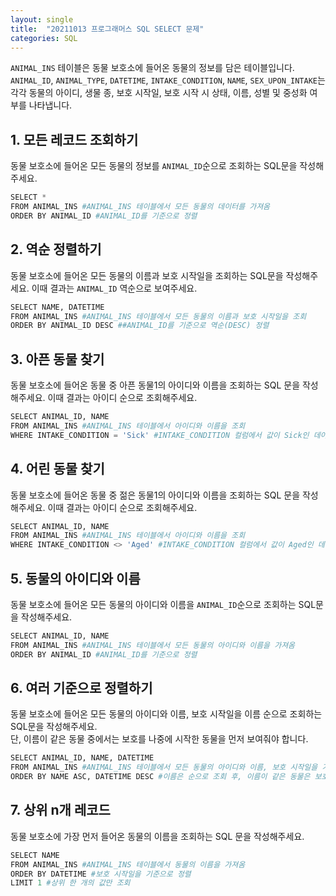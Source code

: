 ```yaml
---
layout: single
title:  "20211013 프로그래머스 SQL SELECT 문제"
categories: SQL
---
```



`ANIMAL_INS` 테이블은 동물 보호소에 들어온 동물의 정보를 담은 테이블입니다. `ANIMAL_ID`, `ANIMAL_TYPE`, `DATETIME`, `INTAKE_CONDITION`, `NAME`, `SEX_UPON_INTAKE`는 각각 동물의 아이디, 생물 종, 보호 시작일, 보호 시작 시 상태, 이름, 성별 및 중성화 여부를 나타냅니다.

## 1. 모든 레코드 조회하기

동물 보호소에 들어온 모든 동물의 정보를 `ANIMAL_ID`순으로 조회하는 SQL문을 작성해주세요.

```python
SELECT * 
FROM ANIMAL_INS #ANIMAL_INS 테이블에서 모든 동물의 데이터를 가져옴
ORDER BY ANIMAL_ID #ANIMAL_ID를 기준으로 정렬
```


## 2. 역순 정렬하기

동물 보호소에 들어온 모든 동물의 이름과 보호 시작일을 조회하는 SQL문을 작성해주세요. 이때 결과는 `ANIMAL_ID` 역순으로 보여주세요.


```python
SELECT NAME, DATETIME 
FROM ANIMAL_INS #ANIMAL_INS 테이블에서 모든 동물의 이름과 보호 시작일을 조회
ORDER BY ANIMAL_ID DESC ##ANIMAL_ID를 기준으로 역순(DESC) 정렬
```

## 3. 아픈 동물 찾기

동물 보호소에 들어온 동물 중 아픈 동물1의 아이디와 이름을 조회하는 SQL 문을 작성해주세요. 이때 결과는 아이디 순으로 조회해주세요.


```python
SELECT ANIMAL_ID, NAME 
FROM ANIMAL_INS #ANIMAL_INS 테이블에서 아이디와 이름을 조회
WHERE INTAKE_CONDITION = 'Sick' #INTAKE_CONDITION 컬럼에서 값이 Sick인 데이터를 조회
```

## 4. 어린 동물 찾기

동물 보호소에 들어온 동물 중 젊은 동물1의 아이디와 이름을 조회하는 SQL 문을 작성해주세요. 이때 결과는 아이디 순으로 조회해주세요.


```python
SELECT ANIMAL_ID, NAME 
FROM ANIMAL_INS #ANIMAL_INS 테이블에서 아이디와 이름을 조회
WHERE INTAKE_CONDITION <> 'Aged' #INTAKE_CONDITION 컬럼에서 값이 Aged인 데이터를 제외하고 조회
```

## 5. 동물의 아이디와 이름

동물 보호소에 들어온 모든 동물의 아이디와 이름을 `ANIMAL_ID`순으로 조회하는 SQL문을 작성해주세요. 


```python
SELECT ANIMAL_ID, NAME 
FROM ANIMAL_INS #ANIMAL_INS 테이블에서 모든 동물의 아이디와 이름을 가져옴
ORDER BY ANIMAL_ID #ANIMAL_ID를 기준으로 정렬
```

## 6. 여러 기준으로 정렬하기

동물 보호소에 들어온 모든 동물의 아이디와 이름, 보호 시작일을 이름 순으로 조회하는 SQL문을 작성해주세요.\
단, 이름이 같은 동물 중에서는 보호를 나중에 시작한 동물을 먼저 보여줘야 합니다.


```python
SELECT ANIMAL_ID, NAME, DATETIME 
FROM ANIMAL_INS #ANIMAL_INS 테이블에서 모든 동물의 아이디와 이름, 보호 시작일을 가져옴
ORDER BY NAME ASC, DATETIME DESC #이름은 순으로 조회 후, 이름이 같은 동물은 보호 시작일의 역순으로 정렬
```

## 7. 상위 n개 레코드

동물 보호소에 가장 먼저 들어온 동물의 이름을 조회하는 SQL 문을 작성해주세요.


```python
SELECT NAME
FROM ANIMAL_INS #ANIMAL_INS 테이블에서 동물의 이름을 가져옴
ORDER BY DATETIME #보호 시작일을 기준으로 정렬
LIMIT 1 #상위 한 개의 값만 조회
```
